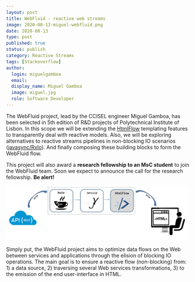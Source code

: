 ```yaml
---
layout: post
title: WebFluid - reactive web streams
image: 2020-08-13-miguel-webfluid.png
date: 2020-08-13
type: post
published: true
status: publish
category: Reactive Streams
tags: [Stackoverflow]
author:
  login: miguelgamboa
  email: 
  display_name: Miguel Gamboa
  image: miguel.jpg
  role: Software Developer
---
```


The WebFluid project, lead by the CCISEL engineer Miguel Gamboa, has been
selected in 5th edition of R&D projects of Polytechnical Institute of Lisbon.
In this scope we will be extending the [HtmlFlow]( https://htmlflow.org/)
templating features to transparently deal with reactive models. 
Also, we will be exploring alternatives to reactive streams pipelines in
non-blocking IO scenarios ([javasync/RxIo]( https://github.com/javasync/RxIo)).
And finally composing these building blocks to form the WebFluid flow.

This project will also award a **research fellowship to an MsC student** to
join the WebFluid team. Soon we expect to announce the call for the
research fellowship. **Be alert!**

<img src="/assets/blog/2020-08-13-miguel-webfluid.png" width="500px" alt="WebFluid">

Simply put, the WebFluid project aims to optimize data flows on the Web between
services and applications through the elision of blocking IO operations. The
main goal is to ensure a reactive flow (non-blocking) from: 1) a data source, 2)
traversing several Web services transformations, 3) to the emission of the end
user-interface in HTML.